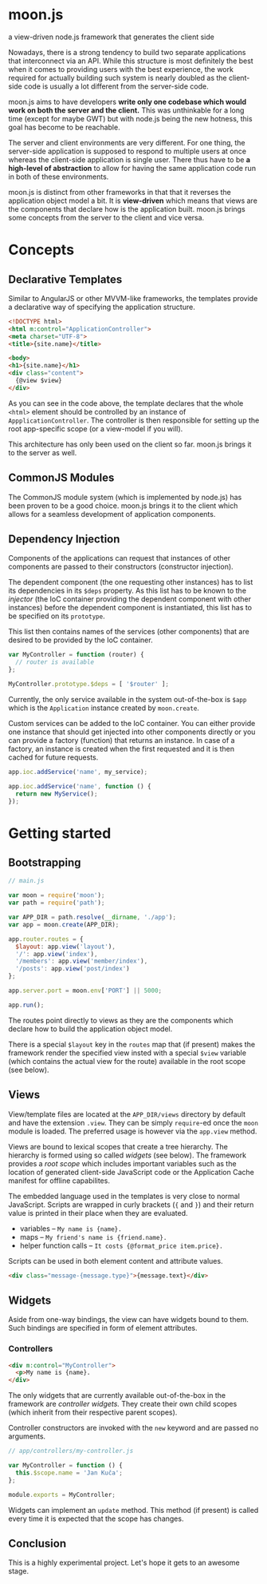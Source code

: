 # moon.js

a view-driven node.js framework that generates the client side

Nowadays, there is a strong tendency to build two separate applications that interconnect via an API. While this structure is most definitely the best when it comes to providing users with the best experience, the work required for actually building such system is nearly doubled as the client-side code is usually a lot different from the server-side code.

moon.js aims to have developers **write only one codebase which would work on both the server and the client.** This was unthinkable for a long time (except for maybe GWT) but with node.js being the new hotness, this goal has become to be reachable.

The server and client environments are very different. For one thing, the server-side application is supposed to respond to multiple users at once whereas the client-side application is single user. There thus have to be **a high-level of abstraction** to allow for having the same application code run in both of these environments.

moon.js is distinct from other frameworks in that that it reverses the application object model a bit. It is **view-driven** which means that views are the components that declare how is the application built. moon.js brings some concepts from the server to the client and vice versa.


# Concepts

## Declarative Templates

Similar to AngularJS or other MVVM-like frameworks, the templates provide a declarative way of specifying the application structure.

```html
<!DOCTYPE html>
<html m:control="ApplicationController">
<meta charset="UTF-8">
<title>{site.name}</title>

<body>
<h1>{site.name}</h1>
<div class="content">
  {@view $view}
</div>
```

As you can see in the code above, the template declares that the whole `<html>` element should be controlled by an instance of `AppplicationController`. The controller is then responsible for setting up the root app-specific scope (or a view-model if you will).

This architecture has only been used on the client so far. moon.js brings it to the server as well.

## CommonJS Modules

The CommonJS module system (which is implemented by node.js) has been proven to be a good choice. moon.js brings it to the client which allows for a seamless development of application components.

## Dependency Injection

Components of the applications can request that instances of other components are passed to their constructors (constructor injection).

The dependent component (the one requesting other instances) has to list its dependencies in its `$deps` property. As this list has to be known to the *injector* (the IoC container providing the dependent component with other instances) before the dependent component is instantiated, this list has to be specified on its `prototype`.

This list then contains names of the services (other components) that are desired to be provided by the IoC container.

```js
var MyController = function (router) {
  // router is available
};

MyController.prototype.$deps = [ '$router' ];
```

Currently, the only service available in the system out-of-the-box is `$app` which is the `Application` instance created by `moon.create`.

Custom services can be added to the IoC container. You can either provide one instance that should get injected into other components directly or you can provide a factory (function) that returns an instance. In case of a factory, an instance is created when the first requested and it is then cached for future requests.

```js
app.ioc.addService('name', my_service);

app.ioc.addService('name', function () {
  return new MyService();
});
```


# Getting started

## Bootstrapping

```js
// main.js

var moon = require('moon');
var path = require('path');

var APP_DIR = path.resolve(__dirname, './app');
var app = moon.create(APP_DIR);

app.router.routes = {
  $layout: app.view('layout'),
  '/': app.view('index'),
  '/members': app.view('member/index'),
  '/posts': app.view('post/index')
};

app.server.port = moon.env['PORT'] || 5000;

app.run();
```

The routes point directly to views as they are the components which declare how to build the application object model.

There is a special `$layout` key in the `routes` map that (if present) makes the framework render the specified view insted with a special `$view` variable (which contains the actual view for the route) available in the root scope (see below).

## Views

View/template files are located at the `APP_DIR/views` directory by default and have the extension `.view`. They can be simply `require`-ed once the `moon` module is loaded. The preferred usage is however via the `app.view` method.

Views are bound to lexical scopes that create a tree hierarchy. The hierarchy is formed using so called *widgets* (see below). The framework provides a *root scope* which includes important variables such as the location of generated client-side JavaScript code or the Application Cache manifest for offline capabilites.

The embedded language used in the templates is very close to normal JavaScript. Scripts are wrapped in curly brackets (`{` and `}`) and their return value is printed in their place when they are evaluated.

- variables – `My name is {name}.`
- maps – `My friend's name is {friend.name}.`
- helper function calls – `It costs {@format_price item.price}.`

Scripts can be used in both element content and attribute values.

```html
<div class="message-{message.type}">{message.text}</div>
```

## Widgets

Aside from one-way bindings, the view can have widgets bound to them. Such bindings are specified in form of element attributes.

### Controllers

```html
<div m:control="MyController">
  <p>My name is {name}.
</div>
```

The only widgets that are currently available out-of-the-box in the framework are *controller widgets.* They create their own child scopes (which inherit from their respective parent scopes).

Controller constructors are invoked with the `new` keyword and are passed no arguments.

```js
// app/controllers/my-controller.js

var MyController = function () {
  this.$scope.name = 'Jan Kuča';
};

module.exports = MyController;
```

Widgets can implement an `update` method. This method (if present) is called every time it is expected that the scope has changes.

## Conclusion

This is a highly experimental project. Let's hope it gets to an awesome stage.
